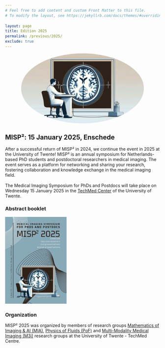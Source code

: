 ```yaml
---
# Feel free to add content and custom Front Matter to this file.
# To modify the layout, see https://jekyllrb.com/docs/themes/#overriding-theme-defaults

layout: page
title: Edition 2025
permalink: /previous/2025/
exclude: true
---
```


<div style="text-align: center; margin-bottom: 20px;">
    <img src="/assets/brain_doc.png" alt="Description of the image" style="width: 400px; border-radius: 50%;" />
</div>


## MISP²: 15 January 2025, Enschede

After a successful return of MISP² in 2024, we continue the event in 2025 at the University of Twente! MISP² is an annual symposium for Netherlands-based PhD students and postdoctoral researchers in medical imaging. The event serves as a platform for networking and sharing your research, fostering collaboration and knowledge exchange in the medical imaging field.\
\
The Medical Imaging Symposium for PhDs and Postdocs will take place on Wednesday 15 January 2025 in the [TechMed Center](https://www.utwente.nl/en/techmed/) of the University of Twente.

### Abstract booklet

<div style="margin-bottom: 20px;">
    <a href="/assets/MISP2-booklet-2025.pdf">
        <img src="/assets/MISP2-booklet-2025.png" alt="MISP booklet" style="width: 200px;" />
    </a>
</div>

### Organization
MISP² 2025 was organized by members of research groups [Mathematics of Imaging & AI (MIA)](https://www.utwente.nl/en/eemcs/mia/), [Physics of Fluids (PoF)](https://pof.tnw.utwente.nl/) and [Multi-Modality Medical Imaging (M3i)](https://www.utwente.nl/en/tnw/m3i/) research groups at the University of Twente - TechMed Centre. 